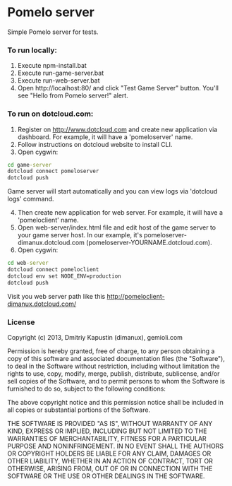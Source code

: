Pomelo server
====================

Simple Pomelo server for tests.

### To run locally:

1. Execute npm-install.bat
2. Execute run-game-server.bat
3. Execute run-web-server.bat
4. Open http://localhost:80/ and click "Test Game Server" button. You'll see "Hello from Pomelo server!" alert.

### To run on dotcloud.com:

1. Register on http://www.dotcloud.com and create new application via dashboard. For example, it will have a 'pomeloserver' name.
2. Follow instructions on dotcloud website to install CLI.
3. Open cygwin:

```bat
cd game-server
dotcloud connect pomeloserver
dotcloud push
```

Game server will start automatically and you can view logs via 'dotcloud logs' command.

4. Then create new application for web server. For example, it will have a 'pomeloclient' name.
5. Open web-server/index.html file and edit host of the game server to your game server host. In our example, it's pomeloserver-dimanux.dotcloud.com (pomeloserver-YOURNAME.dotcloud.com).
6. Open cygwin:

```bat
cd web-server
dotcloud connect pomeloclient
dotcloud env set NODE_ENV=production
dotcloud push
```

Visit you web server path like this http://pomeloclient-dimanux.dotcloud.com/

### License

Copyright (c) 2013, Dmitriy Kapustin (dimanux), gemioli.com

Permission is hereby granted, free of charge, to any person obtaining a copy
of this software and associated documentation files (the "Software"), to deal
in the Software without restriction, including without limitation the rights
to use, copy, modify, merge, publish, distribute, sublicense, and/or sell
copies of the Software, and to permit persons to whom the Software is
furnished to do so, subject to the following conditions:

The above copyright notice and this permission notice shall be included in
all copies or substantial portions of the Software.

THE SOFTWARE IS PROVIDED "AS IS", WITHOUT WARRANTY OF ANY KIND, EXPRESS OR
IMPLIED, INCLUDING BUT NOT LIMITED TO THE WARRANTIES OF MERCHANTABILITY,
FITNESS FOR A PARTICULAR PURPOSE AND NONINFRINGEMENT. IN NO EVENT SHALL THE
AUTHORS OR COPYRIGHT HOLDERS BE LIABLE FOR ANY CLAIM, DAMAGES OR OTHER
LIABILITY, WHETHER IN AN ACTION OF CONTRACT, TORT OR OTHERWISE, ARISING FROM,
OUT OF OR IN CONNECTION WITH THE SOFTWARE OR THE USE OR OTHER DEALINGS IN
THE SOFTWARE.
